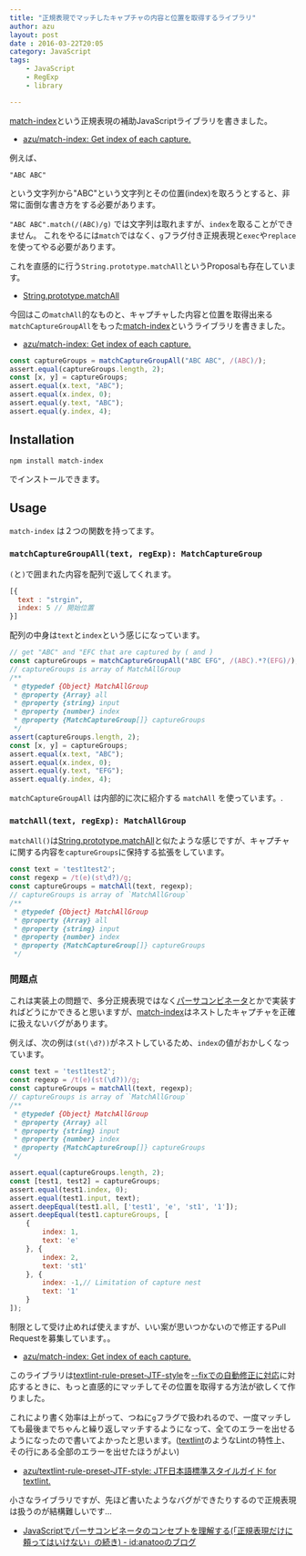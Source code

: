 ```yaml
---
title: "正規表現でマッチしたキャプチャの内容と位置を取得するライブラリ"
author: azu
layout: post
date : 2016-03-22T20:05
category: JavaScript
tags:
    - JavaScript
    - RegExp
    - library

---
```


[match-index](https://github.com/azu/match-index "match-index")という正規表現の補助JavaScriptライブラリを書きました。

- [azu/match-index: Get index of each capture.](https://github.com/azu/match-index "azu/match-index: Get index of each capture.")

例えば、

	"ABC ABC"

という文字列から"ABC"という文字列とその位置(index)を取ろうとすると、非常に面倒な書き方をする必要があります。

`"ABC ABC".match(/(ABC)/g)` では文字列は取れますが、`index`を取ることができません。
これをやるには`match`ではなく、`g`フラグ付き正規表現と`exec`や`replace`を使ってやる必要があります。

これを直感的に行う`String.prototype.matchAll`というProposalも存在しています。

- [String.prototype.matchAll](https://github.com/tc39/String.prototype.matchAll#rationale "String.prototype.matchAll")

今回はこの`matchAll`的なものと、キャプチャした内容と位置を取得出来る`matchCaptureGroupAll`をもった[match-index](https://github.com/azu/match-index "match-index")というライブラリを書きました。

- [azu/match-index: Get index of each capture.](https://github.com/azu/match-index "azu/match-index: Get index of each capture.")

```js
const captureGroups = matchCaptureGroupAll("ABC ABC", /(ABC)/);
assert.equal(captureGroups.length, 2);
const [x, y] = captureGroups;
assert.equal(x.text, "ABC");
assert.equal(x.index, 0);
assert.equal(y.text, "ABC");
assert.equal(y.index, 4);
```

## Installation

    npm install match-index

でインストールできます。

## Usage

`match-index` は２つの関数を持ってます。

### `matchCaptureGroupAll(text, regExp): MatchCaptureGroup`

`(`と`)`で囲まれた内容を配列で返してくれます。

```js
[{
  text : "strgin",
  index: 5 // 開始位置
}]
```

配列の中身は`text`と`index`という感じになっています。

```js
// get "ABC" and "EFC that are captured by ( and )
const captureGroups = matchCaptureGroupAll("ABC EFG", /(ABC).*?(EFG)/);
// captureGroups is array of MatchAllGroup
/**
 * @typedef {Object} MatchAllGroup
 * @property {Array} all
 * @property {string} input
 * @property {number} index
 * @property {MatchCaptureGroup[]} captureGroups
 */
assert(captureGroups.length, 2);
const [x, y] = captureGroups;
assert.equal(x.text, "ABC");
assert.equal(x.index, 0);
assert.equal(y.text, "EFG");
assert.equal(y.index, 4);
```

`matchCaptureGroupAll` は内部的に次に紹介する `matchAll` を使っています。.

### `matchAll(text, regExp): MatchAllGroup`

`matchAll()`は[String.prototype.matchAll](https://github.com/tc39/String.prototype.matchAll#rationale "String.prototype.matchAll")と似たような感じですが、キャプチャに関する内容を`captureGroups`に保持する拡張をしています。

```js
const text = 'test1test2';
const regexp = /t(e)(st\d?)/g;
const captureGroups = matchAll(text, regexp);
// captureGroups is array of `MatchAllGroup`
/**
 * @typedef {Object} MatchAllGroup
 * @property {Array} all
 * @property {string} input
 * @property {number} index
 * @property {MatchCaptureGroup[]} captureGroups
 */
```

### 問題点

これは実装上の問題で、多分正規表現ではなく[パーサコンビネータ](http://blog.anatoo.jp/entry/2015/04/26/220026 "パーサコンビネータ")とかで実装すればどうにかできると思いますが、[match-index](https://github.com/azu/match-index "match-index")はネストしたキャプチャを正確に扱えないバグがあります。

例えば、次の例は`(st(\d?))`がネストしているため、`index`の値がおかしくなっています。


```js
const text = 'test1test2';
const regexp = /t(e)(st(\d?))/g;
const captureGroups = matchAll(text, regexp);
// captureGroups is array of `MatchAllGroup`
/**
 * @typedef {Object} MatchAllGroup
 * @property {Array} all
 * @property {string} input
 * @property {number} index
 * @property {MatchCaptureGroup[]} captureGroups
 */

assert.equal(captureGroups.length, 2);
const [test1, test2] = captureGroups;
assert.equal(test1.index, 0);
assert.equal(test1.input, text);
assert.deepEqual(test1.all, ['test1', 'e', 'st1', '1']);
assert.deepEqual(test1.captureGroups, [
    {
        index: 1,
        text: 'e'
    }, {
        index: 2,
        text: 'st1'
    }, {
        index: -1,// Limitation of capture nest
        text: '1'
    }
]);
```

制限として受け止めれば使えますが、いい案が思いつかないので修正するPull Requestを募集しています。。

- [azu/match-index: Get index of each capture.](https://github.com/azu/match-index "azu/match-index: Get index of each capture.")

このライブラリは[textlint-rule-preset-JTF-style](https://github.com/azu/textlint-rule-preset-JTF-style "textlint-rule-preset-JTF-style")を[--fixでの自動修正に対応](http://efcl.info/2016/03/15/textlint--fix/ "--fixでの自動修正に対応")に対応するときに、もっと直感的にマッチしてその位置を取得する方法が欲しくて作りました。

これにより書く効率は上がって、つねに`g`フラグで扱われるので、一度マッチしても最後までちゃんと繰り返しマッチするようになって、全てのエラーを出せるようになったので書いてよかったと思います。([textlint](https://github.com/textlint/textlint "textlint")のようなLintの特性上、その行にある全部のエラーを出せたほうがよい)

- [azu/textlint-rule-preset-JTF-style: JTF日本語標準スタイルガイド for textlint.](https://github.com/azu/textlint-rule-preset-JTF-style "azu/textlint-rule-preset-JTF-style: JTF日本語標準スタイルガイド for textlint.")

小さなライブラリですが、先ほど書いたようなバグができたりするので正規表現は扱うのが結構難しいです…

- [JavaScriptでパーサコンビネータのコンセプトを理解する(「正規表現だけに頼ってはいけない」の続き) - id:anatooのブログ](http://blog.anatoo.jp/entry/2015/04/26/220026 "JavaScriptでパーサコンビネータのコンセプトを理解する(「正規表現だけに頼ってはいけない」の続き) - id:anatooのブログ")
